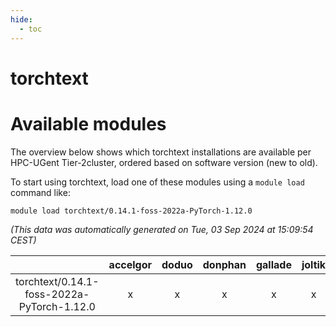 ```yaml
---
hide:
  - toc
---
```


torchtext
=========

# Available modules


The overview below shows which torchtext installations are available per HPC-UGent Tier-2cluster, ordered based on software version (new to old).

To start using torchtext, load one of these modules using a `module load` command like:

```shell
module load torchtext/0.14.1-foss-2022a-PyTorch-1.12.0
```

*(This data was automatically generated on Tue, 03 Sep 2024 at 15:09:54 CEST)*  

| |accelgor|doduo|donphan|gallade|joltik|shinx|skitty|
| :---: | :---: | :---: | :---: | :---: | :---: | :---: | :---: |
|torchtext/0.14.1-foss-2022a-PyTorch-1.12.0|x|x|x|x|x|-|x|
